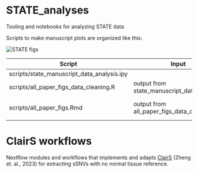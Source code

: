 # STATE_analyses
Tooling and notebooks for analyzing STATE data


Scripts to make manuscript plots are organized like this:

![STATE figs](https://github.com/user-attachments/assets/fa17e95d-353f-4f96-a7ea-ce51a9c78546)


Script                                     | Input                                       | Output
------------------------------------------ | ------------------------------------------- | --------------
scripts/state_manuscript_data_analysis.ipy |                                             |
scripts/all_paper_figs_data_cleaning.R     | output from state_manuscript_data_analysis, |csvs for plotting
scripts/all_paper_figs.Rmd                 | output from all_paper_figs_data_cleaning    | all figures for manuscript


# ClairS workflows

Nextflow modules and workflows that implements and adapts [ClairS](https://github.com/HKU-BAL/ClairS) (Zheng et. al., 2023) for extracting sSNVs with no normal tissue reference. 
